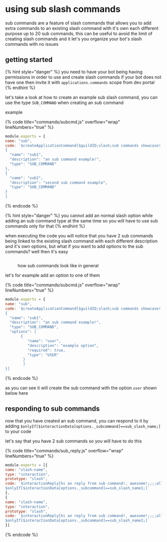 # using sub slash commands

sub commands are a feature of slash commands that allows you to add extra commands to an existing slash command with it's own each different purpose up to 20 sub commands, this can be useful to avoid the limit of creating slash commands and it let's you organize your bot's slash commands with no issues

## getting started

{% hint style="danger" %}
you need to have your bot being having permissions in order to use and create slash commands if your bot does not have one then invite it with `applications.commands` scope from dev portal
{% endhint %}

let's take a look at how to create an example sub slash command, you can use the type `SUB_COMMAND` when creating an sub command

example

{% code title="commands/subcmd.js" overflow="wrap" lineNumbers="true" %}
```javascript
module.exports = {
name: "sub",
code: `$createApplicationCommand[$guildID;slash;sub commands showcase!;true;slash;[
{
  "name": "sub1",
  "description": "an sub command example!",
  "type": "SUB_COMMAND" 
},
{
  "name": "sub2",
  "description": "second sub command example",
  "type": "SUB_COMMAND" 
}
]
```
{% endcode %}

{% hint style="danger" %}
you cannot add an normal slash option while adding an sub command type at the same time so you will have to use sub commands only for that
{% endhint %}

when executing the code you will notice that you have 2 sub commands being linked to the existing slash command with each different description and it's own options, but what if you want to add options to the sub commands? well then it's easy

<figure><img src="https://cdn.discordapp.com/attachments/647127947144069120/1029354603055161384/unknown.png" alt=""><figcaption><p>how sub commands look like in general</p></figcaption></figure>

let's for example add an option to one of them

{% code title="commands/subcmd.js" overflow="wrap" lineNumbers="true" %}
```javascript
module.exports = {
name: "sub",
code: `$createApplicationCommand[$guildID;slash;sub commands showcase!;true;slash;[
{
  "name": "sub1",
  "description": "an sub command example!",
  "type": "SUB_COMMAND",
  "options": [
       {
          "name": "user", 
          "description": "example option", 
          "required": true, 
          "type": "USER"
        }
        ] 
}]
```
{% endcode %}

as you can see it will create the sub command with the option `user` shown below here

## responding to sub commands

now that you have created an sub command, you can respond to it by adding `$onlyIf[$interactionData[options._subcommand]==sub_slash_name;]` to your code

let's say that you have 2 sub commands so you will have to do this

{% code title="commands/sub_reply.js" overflow="wrap" lineNumbers="true" %}
```javascript
module.exports = [{
name: "slash-name",
type: "interaction",
prototype: "slash",
code: `$interactionReply[hi an reply from sub command!, awesome!;;;;all;no]
$onlyIf[$interactionData[options._subcommand]==sub_slash_name1;]`
},
{
name: "slash-name",
type: "interaction",
prototype: "slash",
code: `$interactionReply[hi an reply from sub command!, awesome!;;;;all;no]
$onlyIf[$interactionData[options._subcommand]==sub_slash_name2;]`
}]
```
{% endcode %}

